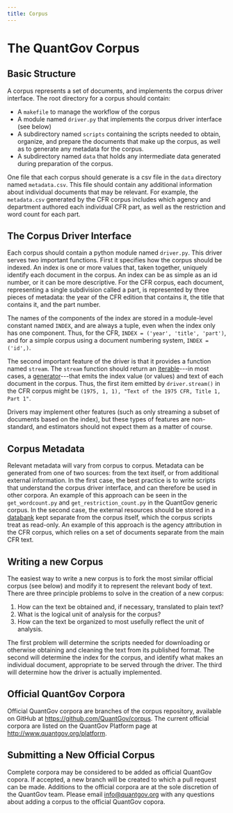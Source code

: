 ```yaml
---
title: Corpus
---
```


# The QuantGov Corpus

## Basic Structure

A corpus represents a set of documents, and implements the corpus driver interface. The root directory for a corpus should contain:

-   A `makefile` to manage the workflow of the corpus
-   A module named `driver.py` that implements the corpus driver interface (see below)
-   A subdirectory named `scripts` containing the scripts needed to obtain, organize, and prepare the documents that make up the corpus, as well as to generate any metadata for the corpus.
-   A subdirectory named `data` that holds any intermediate data generated during preparation of the corpus.

One file that each corpus should generate is a csv file in the `data` directory named `metadata.csv`. This file should contain any additional information about individual documents that may be relevant. For example, the `metadata.csv` generated by the CFR corpus includes which agency and department authored each individual CFR part, as well as the restriction and word count for each part.

## The Corpus Driver Interface

Each corpus should contain a python module named `driver.py`. This driver serves two important functions. First it specifies how the corpus should be indexed. An index is one or more values that, taken together, uniquely identify each document in the corpus. An index can be as simple as an id number, or it can be more descriptive. For the CFR corpus, each document, representing a single subdivision called a part, is represented by three pieces of metadata: the year of the CFR edition that contains it, the title that contains it, and the part number.

The names of the components of the index are stored in a module-level constant named `INDEX`, and are always a tuple, even when the index only has one component. Thus, for the CFR, `INDEX = ('year', 'title', 'part')`, and for a simple corpus using a document numbering system, `INDEX = ('id',)`.

The second important feature of the driver is that it provides a function named `stream`. The `stream` function should return an [iterable](https://docs.python.org/3/glossary.html#term-iterable)---in most cases, a [generator](https://docs.python.org/3/glossary.html#term-generator)---that emits the index value (or values) and text of each document in the corpus. Thus, the first item emitted by `driver.stream()` in the CFR corpus might be `(1975, 1, 1), "Text of the 1975 CFR, Title 1, Part 1"`.

Drivers may implement other features (such as only streaming a subset of documents based on the index), but these types of features are non-standard, and estimators should not expect them as a matter of course.

## Corpus Metadata

Relevant metadata will vary from corpus to corpus. Metadata can be generated from one of two sources: from the text itself, or from additional external information. In the first case, the best practice is to write scripts that understand the corpus driver interface, and can therefore be used in other corpora. An example of this approach can be seen in the `get_wordcount.py` and `get_restriction_count.py` in the QuantGov generic corpus. In the second case, the external resources should be stored in a [databank](http://docs.quantgov.org/databank) kept separate from the corpus itself, which the corpus scripts treat as read-only. An example of this approach is the agency attribution in the CFR corpus, which relies on a set of documents separate from the main CFR text.

## Writing a new Corpus

The easiest way to write a new corpus is to fork the most similar official corpus (see below) and modify it to represent the relevant body of text. There are three principle problems to solve in the creation of a new corpus:

1.  How can the text be obtained and, if necessary, translated to plain text?
2.  What is the logical unit of analysis for the corpus?
3.  How can the text be organized to most usefully reflect the unit of analysis.

The first problem will determine the scripts needed for downloading or otherwise obtaining and cleaning the text from its published format. The second will determine the index for the corpus, and identify what makes an individual document, appropriate to be served through the driver. The third will determine how the driver is actually implemented.

## Official QuantGov Corpora

Official QuantGov corpora are branches of the corpus repository, available on GitHub at <https://github.com/QuantGov/corpus>. The current official corpora are listed on the QuantGov Platform page at <http://www.quantgov.org/platform>.

## Submitting a New Official Corpus

Complete corpora may be considered to be added as official QuantGov copora. If accepted, a new branch will be created to which a pull request can be made. Additions to the official corpora are at the sole discretion of the QuantGov team. Please email info@quantgov.org with any questions about adding a corpus to the official QuantGov copora.
